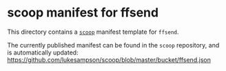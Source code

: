 # scoop manifest for ffsend
This directory contains a [`scoop`][scoop] manifest template for `ffsend`.

The currently published manifest can be found in the `scoop` repository,
and is automatically updated:  
https://github.com/lukesampson/scoop/blob/master/bucket/ffsend.json

[scoop]: https://scoop.rs/
